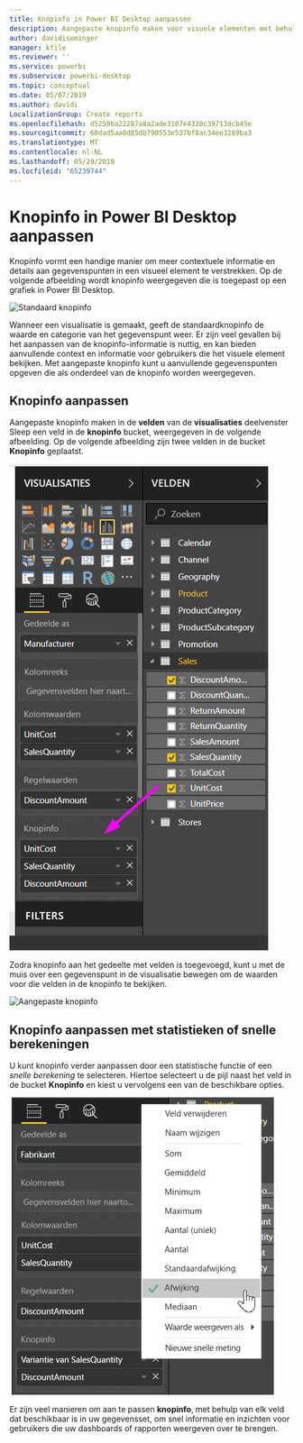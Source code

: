```yaml
---
title: Knopinfo in Power BI Desktop aanpassen
description: Aangepaste knopinfo maken voor visuele elementen met behulp van slepen en neerzetten
author: davidiseminger
manager: kfile
ms.reviewer: ''
ms.service: powerbi
ms.subservice: powerbi-desktop
ms.topic: conceptual
ms.date: 05/07/2019
ms.author: davidi
LocalizationGroup: Create reports
ms.openlocfilehash: d5259ba22287a8a2ade3107e4320c39713dcb45e
ms.sourcegitcommit: 60dad5aa0d85db790553e537bf8ac34ee3289ba3
ms.translationtype: MT
ms.contentlocale: nl-NL
ms.lasthandoff: 05/29/2019
ms.locfileid: "65239744"
---
```

# <a name="customizing-tooltips-in-power-bi-desktop"></a>Knopinfo in Power BI Desktop aanpassen
Knopinfo vormt een handige manier om meer contextuele informatie en details aan gegevenspunten in een visueel element te verstrekken. Op de volgende afbeelding wordt knopinfo weergegeven die is toegepast op een grafiek in Power BI Desktop.

![Standaard knopinfo](media/desktop-custom-tooltips/custom-tooltips-1.png)

Wanneer een visualisatie is gemaakt, geeft de standaardknopinfo de waarde en categorie van het gegevenspunt weer. Er zijn veel gevallen bij het aanpassen van de knopinfo-informatie is nuttig, en kan bieden aanvullende context en informatie voor gebruikers die het visuele element bekijken. Met aangepaste knopinfo kunt u aanvullende gegevenspunten opgeven die als onderdeel van de knopinfo worden weergegeven.

## <a name="how-to-customize-tooltips"></a>Knopinfo aanpassen
Aangepaste knopinfo maken in de **velden** van de **visualisaties** deelvenster Sleep een veld in de **knopinfo** bucket, weergegeven in de volgende afbeelding. Op de volgende afbeelding zijn twee velden in de bucket **Knopinfo** geplaatst.

![Knopinfovelden toevoegen](media/desktop-custom-tooltips/custom-tooltips-2.png)

Zodra knopinfo aan het gedeelte met velden is toegevoegd, kunt u met de muis over een gegevenspunt in de visualisatie bewegen om de waarden voor die velden in de knopinfo te bekijken.

![Aangepaste knopinfo](media/desktop-custom-tooltips/custom-tooltips-3.png)

## <a name="customizing-tooltips-with-aggregation-or-quick-calcs"></a>Knopinfo aanpassen met statistieken of snelle berekeningen
U kunt knopinfo verder aanpassen door een statistische functie of een *snelle berekening* te selecteren. Hiertoe selecteert u de pijl naast het veld in de bucket **Knopinfo** en kiest u vervolgens een van de beschikbare opties.

![Knopinfo met Snelle ber.](media/desktop-custom-tooltips/custom-tooltips-4.png)

Er zijn veel manieren om aan te passen **knopinfo**, met behulp van elk veld dat beschikbaar is in uw gegevensset, om snel informatie en inzichten voor gebruikers die uw dashboards of rapporten weergeven over te brengen.

